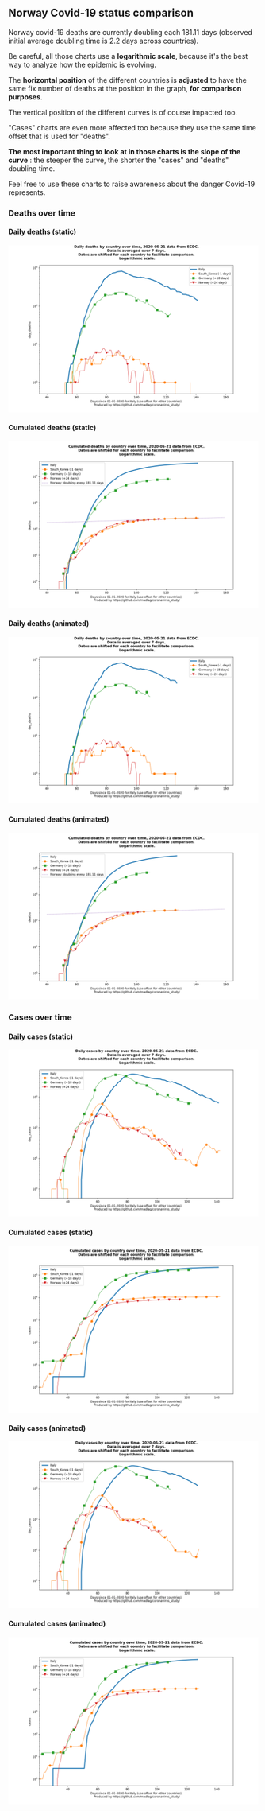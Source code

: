 ## Norway Covid-19 status comparison 

Norway covid-19 deaths are currently doubling each 181.11 days (observed initial average doubling time is 2.2 days across countries).



Be careful, all those charts use a **logarithmic scale**, because it's the best way to analyze how the epidemic is evolving.
 
The **horizontal position** of the different countries is **adjusted** to have the same fix number of deaths at the position in the graph, **for comparison purposes**.

The vertical position of the different curves is of course impacted too.

"Cases" charts are even more affected too because they use the same time offset that is used for "deaths".

**The most important thing to look at in those charts is the slope of the curve** : the steeper the curve, the shorter the "cases" and "deaths" doubling time.

Feel free to use these charts to raise awareness about the danger Covid-19 represents. 


 
### Deaths over time
 
#### Daily deaths (static)
![Norway covid-19 daily deaths static chart](https://raw.githubusercontent.com/madlag/coronavirus_study/master/notebooks/graphs/2020-05-21/countries/Norway/2020-05-21_Norway_day_deaths.png "Norway covid-19 day_deaths static chart")   
 
#### Cumulated deaths (static)
![Norway covid-19 cumulated deaths static chart](https://raw.githubusercontent.com/madlag/coronavirus_study/master/notebooks/graphs/2020-05-21/countries/Norway/2020-05-21_Norway_deaths.png "Norway covid-19 deaths static chart")   
 
#### Daily deaths (animated)
![Norway covid-19 daily deaths animated chart](https://raw.githubusercontent.com/madlag/coronavirus_study/master/notebooks/graphs/2020-05-21/countries/Norway/2020-05-21_Norway_day_deaths.gif "Norway covid-19 day_deaths animated chart")   
 
#### Cumulated deaths (animated)
![Norway covid-19 cumulated deaths animated chart](https://raw.githubusercontent.com/madlag/coronavirus_study/master/notebooks/graphs/2020-05-21/countries/Norway/2020-05-21_Norway_deaths.gif "Norway covid-19 deaths animated chart")   

 
### Cases over time
 
#### Daily cases (static)
![Norway covid-19 daily cases static chart](https://raw.githubusercontent.com/madlag/coronavirus_study/master/notebooks/graphs/2020-05-21/countries/Norway/2020-05-21_Norway_day_cases.png "Norway covid-19 day_cases static chart")   
 
#### Cumulated cases (static)
![Norway covid-19 cumulated cases static chart](https://raw.githubusercontent.com/madlag/coronavirus_study/master/notebooks/graphs/2020-05-21/countries/Norway/2020-05-21_Norway_cases.png "Norway covid-19 cases static chart")   
 
#### Daily cases (animated)
![Norway covid-19 daily cases animated chart](https://raw.githubusercontent.com/madlag/coronavirus_study/master/notebooks/graphs/2020-05-21/countries/Norway/2020-05-21_Norway_day_cases.gif "Norway covid-19 day_cases animated chart")   
 
#### Cumulated cases (animated)
![Norway covid-19 cumulated cases animated chart](https://raw.githubusercontent.com/madlag/coronavirus_study/master/notebooks/graphs/2020-05-21/countries/Norway/2020-05-21_Norway_cases.gif "Norway covid-19 cases animated chart")   

